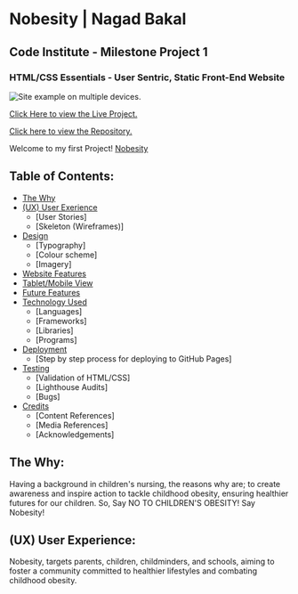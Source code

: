 # Nobesity | Nagad Bakal

## Code Institute - Milestone Project 1

### HTML/CSS Essentials - User Sentric, Static Front-End Website

![Site example on multiple devices.]()

[Click Here to view the Live Project.]()

[Click here to view the Repository.](_)

 Welcome to my first Project! [Nobesity](https://cbh-23.github.io/no-obesity/)

## Table of Contents:
 - [The Why](#the-why)
 - [(UX) User Exerience](#ux-user-experiance)
    - [User Stories]
    - [Skeleton (Wireframes)]
 - [Design](#design)
    - [Typography]
    - [Colour scheme]
    - [Imagery]
 - [Website Features](#web-features)
 - [Tablet/Mobile View](#tablet-mobile-view)
 - [Future Features](#future-features)
 - [Technology Used](#technology-used)
    - [Languages]
    - [Frameworks]
    - [Libraries]
    - [Programs]
 - [Deployment](#deployment)
    - [Step by step process for deploying to GitHub Pages]
 - [Testing](#testing)
    - [Validation of HTML/CSS]
    - [Lighthouse Audits]
    - [Bugs]
 - [Credits](#credits)
    - [Content References]
    - [Media References]
    - [Acknowledgements]



## The Why:
Having a background in children's nursing, the reasons why are; to create awareness and inspire action to tackle childhood obesity, ensuring healthier futures for our children. So, Say NO TO CHILDREN'S OBESITY! Say Nobesity!

## (UX) User Experience:
Nobesity, targets parents, children, childminders, and schools, aiming to foster a community committed to healthier lifestyles and combating childhood obesity.
